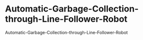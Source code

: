 # Automatic-Garbage-Collection-through-Line-Follower-Robot
Automatic-Garbage-Collection-through-Line-Follower-Robot
